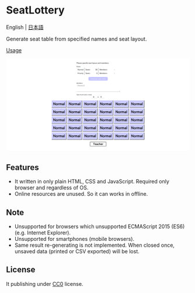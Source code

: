 # SeatLottery

English | [日本語](./README_ja.md)

Generate seat table from specified names and seat layout.

[Usage](https://akuad.github.io/SeatLottery/usage/)

![Screen - Top](./usage/images-en/screen-en-1-top.webp)

## Features

* It written in only plain HTML, CSS and JavaScript. Required only browser and regardless of OS.
* Online resources are unused. So it can works in offline.

## Note

* Unsupported for browsers which unsupported ECMAScript 2015 (ES6) (e.g. Internet Explorer).
* Unsupported for smartphones (mobile browsers).
* Same result re-generating is not implemented. When closed once, unsaved data (printed or CSV exported) will be lost.

## License

It publishing under [CC0](./LICENSE) license.

